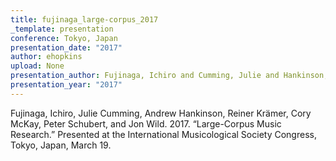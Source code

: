 ```yaml
---
title: fujinaga_large-corpus_2017
_template: presentation
conference: Tokyo, Japan
presentation_date: "2017"
author: ehopkins
upload: None
presentation_author: Fujinaga, Ichiro and Cumming, Julie and Hankinson, Andrew and Krämer, Reiner and McKay, Cory and Schubert, Peter and Wild, Jon
presentation_year: "2017"
---
```

Fujinaga, Ichiro, Julie Cumming, Andrew Hankinson, Reiner Krämer, Cory McKay, Peter Schubert, and Jon Wild. 2017. “Large-Corpus Music Research.” Presented at the International Musicological Society Congress, Tokyo, Japan, March 19.